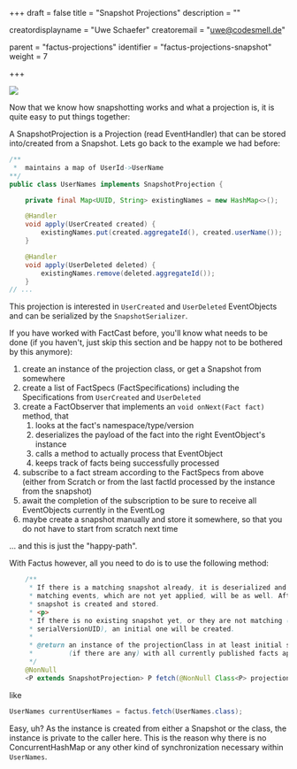 +++
draft = false
title = "Snapshot Projections"
description = ""


creatordisplayname = "Uwe Schaefer"
creatoremail = "uwe@codesmell.de"


parent = "factus-projections"
identifier = "factus-projections-snapshot"
weight = 7

+++

![](../ph_sp.png)

Now that we know how snapshotting works and what a projection is, it is quite easy to put things together:

A SnapshotProjection is a Projection (read EventHandler) that can be stored into/created from a Snapshot. Lets go back to the example we had before:

```java
/**
 *  maintains a map of UserId->UserName
**/
public class UserNames implements SnapshotProjection {

    private final Map<UUID, String> existingNames = new HashMap<>();

    @Handler
    void apply(UserCreated created) {
        existingNames.put(created.aggregateId(), created.userName());
    }

    @Handler
    void apply(UserDeleted deleted) {
        existingNames.remove(deleted.aggregateId());
    }
// ...
``` 

This projection is interested in `UserCreated` and `UserDeleted` EventObjects and can be serialized by the `SnapshotSerializer`.

If you have worked with FactCast before, you'll know what needs to be done (if you haven't, just skip this section and be happy not to be bothered by this anymore):
1. create an instance of the projection class, or get a Snapshot from somewhere
1. create a list of FactSpecs (FactSpecifications) including the Specifications from `UserCreated` and `UserDeleted`
1. create a FactObserver that implements an `void onNext(Fact fact)` method, that
    1. looks at the fact's namespace/type/version
    1. deserializes the payload of the fact into the right EventObject's instance
    1. calls a method to actually process that EventObject
    1. keeps track of facts being successfully processed
1. subscribe to a fact stream according to the FactSpecs from above (either from Scratch or from the last factId processed by the instance from the snapshot)
1. await the completion of the subscription to be sure to receive all EventObjects currently in the EventLog
1. maybe create a snapshot manually and store it somewhere, so that you do not have to start from scratch next time

... and this is just the "happy-path".

With Factus however, all you need to do is to use the following method:

```java
    /**
     * If there is a matching snapshot already, it is deserialized and the
     * matching events, which are not yet applied, will be as well. Afterwards, a new
     * snapshot is created and stored.
     * <p>
     * If there is no existing snapshot yet, or they are not matching (see
     * serialVersionUID), an initial one will be created.
     *
     * @return an instance of the projectionClass in at least initial state, and
     *         (if there are any) with all currently published facts applied.
     */
    @NonNull
    <P extends SnapshotProjection> P fetch(@NonNull Class<P> projectionClass);
```

like

```java
UserNames currentUserNames = factus.fetch(UserNames.class);
```
Easy, uh? As the instance is created from either a Snapshot or the class, the instance is private to the caller here. This is the reason why there is no ConcurrentHashMap or any other kind of synchronization necessary within `UserNames`.
